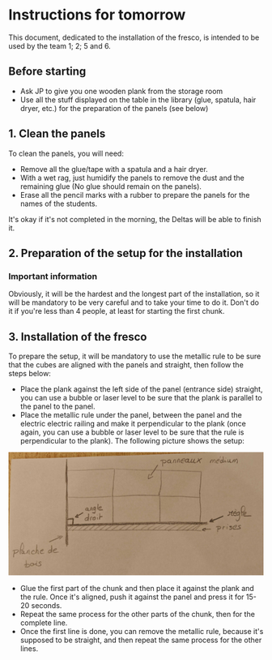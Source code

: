 # Instructions for tomorrow

This document, dedicated to the installation of the fresco, is intended to be used by the team 1; 2; 5 and 6.

## Before starting

- Ask JP to give you one wooden plank from the storage room
- Use all the stuff displayed on the table in the library (glue, spatula, hair dryer, etc.) for the preparation of the panels (see below)

## 1. Clean the panels

To clean the panels, you will need:

- Remove all the glue/tape with a spatula and a hair dryer.
- With a wet rag, just humidify the panels to remove the dust and the remaining glue (No glue should remain on the panels).
- Erase all the pencil marks with a rubber to prepare the panels for the names of the students.

It's okay if it's not completed in the morning, the Deltas will be able to finish it.

## 2. Preparation of the setup for the installation

### Important information

Obviously, it will be the hardest and the longest part of the installation, so it will be mandatory to be very careful and to take your time to do it. Don't do it if you're less than 4 people, at least for starting the first chunk.

## 3. Installation of the fresco

To prepare the setup, it will be mandatory to use the metallic rule to be sure that the cubes are aligned with the panels and straight, then follow the steps below:

- Place the plank against the left side of the panel (entrance side) straight, you can use a bubble or laser level to be sure that the plank is parallel to the panel to the panel.
- Place the metallic rule under the panel, between the panel and the electric electric railing and make it perpendicular to the plank (once again, you can use a bubble or laser level to be sure that the rule is perpendicular to the plank). The following picture shows the setup:

![Setup](../images/preparationSchema.jpg)

- Glue the first part of the chunk and then place it against the plank and the rule. Once it's aligned, push it against the panel and press it for 15-20 seconds.
- Repeat the same process for the other parts of the chunk, then for the complete line.
- Once the first line is done, you can remove the metallic rule, because it's supposed to be straight, and then repeat the same process for the other lines.
